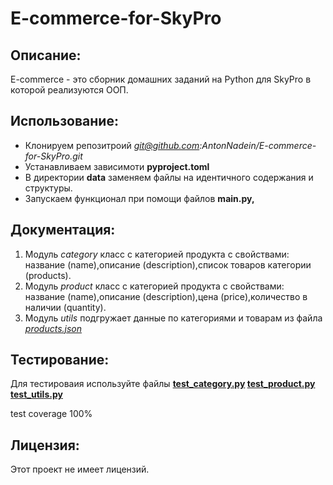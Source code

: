 # E-commerce-for-SkyPro

## Описание:

E-commerce - это сборник домашних заданий на Python для SkyPro в которой реализуются ООП.

## Использование:
* Клонируем репозитроий *git@github.com:AntonNadein/E-commerce-for-SkyPro.git*
* Устанавливаем зависимоти **pyproject.toml**
* В директории **data** заменяем файлы на идентичного содержания и структуры.
* Запускаем функционал при помощи файлов **main.py,**


## Документация:
1. Модуль *category* класс с категорией продукта с свойствами: название (name),описание 
(description),список товаров категории (products).
2. Модуль *product* класс с категорией продукта с свойствами: название (name),описание 
(description),цена (price),количество в наличии (quantity).
3. Модуль *utils* подгружает данные по категориями и товарам из файла 
*[products.json](data%2Fproducts.json)*

## Тестирование:
Для тестироваия используйте файлы 
**[test_category.py](tests%2Ftest_category.py)
[test_product.py](tests%2Ftest_product.py)
[test_utils.py](tests%2Ftest_utils.py)**

test coverage 100%

## Лицензия:

Этот проект не имеет лицензий.